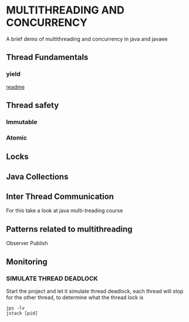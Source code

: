 # MULTITHREADING AND CONCURRENCY
A brief demo of multithreading and concurrency in java and javaee

## Thread Fundamentals
### yield
[readme](./yield/README.md)

## Thread safety
### Immutable 
### Atomic

## Locks

## Java Collections

## Inter Thread Communication
For this take a look at java multi-treading course

## Patterns related to multithreading  
Observer
Publish 

## Monitoring 
### SIMULATE THREAD DEADLOCK
Start the project and let it simulate thread deadlock, each thread will stop for the other thread, to determine what the thread lock is 
```` 
jps -lv
jstack [pid]
````
